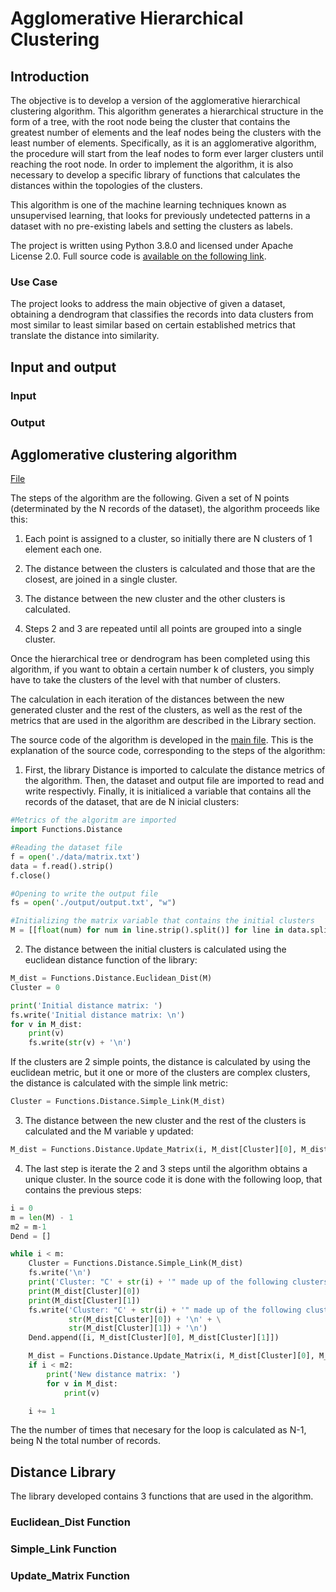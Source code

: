 # Agglomerative Hierarchical Clustering


## Introduction

The objective is to develop a version of the agglomerative hierarchical clustering algorithm. This algorithm generates a hierarchical structure in the form of a tree, with the root node being the cluster that contains the greatest number of elements and the leaf nodes being the clusters with the least number of elements. Specifically, as it is an agglomerative algorithm, the procedure will start from the leaf nodes to form ever larger clusters until reaching the root node. In order to implement the algorithm, it is also necessary to develop a specific library of functions that calculates the distances within the topologies of the clusters.

This algorithm is one of the machine learning techniques known as unsupervised learning, that looks for previously undetected patterns in a dataset with no pre-existing labels and setting the clusters as labels.

The project is written using Python 3.8.0 and licensed under Apache License 2.0. Full source code is [available on the following link](https://github.com/Dparedero/Hierarchical_Clustering). 

### Use Case
The project looks to address the main objective of given a dataset, obtaining a dendrogram that classifies the records into data clusters from most similar to least similar based on certain established metrics that translate the distance into similarity.

## Input and output
### Input

### Output


## Agglomerative clustering algorithm


[File](https://github.com/DParedero/Hierarchical_Clustering/blob/master/Main.py)


The steps of the algorithm are the following. Given a set of N points (determinated by the N records of the dataset), the algorithm proceeds like this:

1. Each point is assigned to a cluster, so initially there are N clusters of 1 element each one.

2. The distance between the clusters is calculated and those that are the closest, are joined in a single cluster.

3. The distance between the new cluster and the other clusters is calculated.

4. Steps 2 and 3 are repeated until all points are grouped into a single cluster.

Once the hierarchical tree or dendrogram has been completed using this algorithm, if you want to obtain a certain number k of clusters, you simply have to take the clusters of the level with that number of clusters.

The calculation in each iteration of the distances between the new generated cluster and the rest of the clusters, as well as the rest of the metrics that are used in the algorithm are described in the Library section.

The source code of the algorithm is developed in the [main file](https://github.com/DParedero/Hierarchical_Clustering/blob/master/Main.py). This is the explanation of the source code, corresponding to the steps of the algorithm:

1. First, the library Distance is imported to calculate the distance metrics of the algorithm. Then, the dataset and output file are imported to read and write respectivly. Finally, it is initialiced a variable that contains all the records of the dataset, that are de N inicial clusters: 

```python
#Metrics of the algoritm are imported
import Functions.Distance

#Reading the dataset file
f = open('./data/matrix.txt')
data = f.read().strip()
f.close()

#Opening to write the output file
fs = open('./output/output.txt', "w")

#Initializing the matrix variable that contains the initial clusters
M = [[float(num) for num in line.strip().split()] for line in data.split('\n')]
```

2. The distance between the initial clusters is calculated using the euclidean distance function of the library: 

```python
M_dist = Functions.Distance.Euclidean_Dist(M)
Cluster = 0

print('Initial distance matrix: ')
fs.write('Initial distance matrix: \n')
for v in M_dist:
    print(v)
    fs.write(str(v) + '\n')
```

If the clusters are 2 simple points, the distance is calculated by using the euclidean metric, but it one or more of the clusters are complex clusters, the distance is calculated with the simple link metric:  
```python
Cluster = Functions.Distance.Simple_Link(M_dist)
```


3. The distance between the new cluster and the rest of the clusters is calculated and the M variable y updated:

```python
M_dist = Functions.Distance.Update_Matrix(i, M_dist[Cluster][0], M_dist[Cluster][1], M_dist)
```

4. The last step is iterate the 2 and 3 steps until the algorithm obtains a unique cluster. In the source code it is done with the following loop, that contains the previous steps:

```python
i = 0
m = len(M) - 1
m2 = m-1
Dend = []

while i < m:
    Cluster = Functions.Distance.Simple_Link(M_dist)
    fs.write('\n')
    print('Cluster: "C' + str(i) + '" made up of the following clusters:')
    print(M_dist[Cluster][0])
    print(M_dist[Cluster][1])
    fs.write('Cluster: "C' + str(i) + '" made up of the following clusters: \n' + \
             str(M_dist[Cluster][0]) + '\n' + \
             str(M_dist[Cluster][1]) + '\n')
    Dend.append([i, M_dist[Cluster][0], M_dist[Cluster][1]])

    M_dist = Functions.Distance.Update_Matrix(i, M_dist[Cluster][0], M_dist[Cluster][1], M_dist)
    if i < m2:
        print('New distance matrix: ')
        for v in M_dist:
            print(v)

    i += 1
```            
The the number of times that necesary for the loop is calculated as N-1, being N the total number of records.

## Distance Library

The library developed contains 3 functions that are used in the algorithm.

### Euclidean_Dist Function

### Simple_Link Function

### Update_Matrix Function


